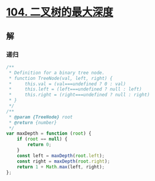 # [104. 二叉树的最大深度](https://leetcode.cn/problems/maximum-depth-of-binary-tree/)

## 解

### 递归

```js
/**
 * Definition for a binary tree node.
 * function TreeNode(val, left, right) {
 *     this.val = (val===undefined ? 0 : val)
 *     this.left = (left===undefined ? null : left)
 *     this.right = (right===undefined ? null : right)
 * }
 */
/**
 * @param {TreeNode} root
 * @return {number}
 */
var maxDepth = function (root) {
    if (root == null) {
        return 0;
    }
    const left = maxDepth(root.left);
    const right = maxDepth(root.right);
    return 1 + Math.max(left, right);
};
```

